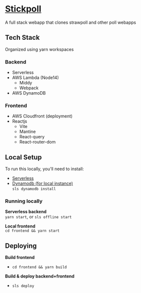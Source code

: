 # [Stickpoll](https://d2ysacn0svi6t1.cloudfront.net/)

A full stack webapp that clones strawpoll and other poll webapps

## Tech Stack

Organized using yarn workspaces

### Backend

- Serverless
- AWS Lambda (Node14)
  - Middy
  - Webpack
- AWS DynamoDB

### Frontend

- AWS Cloudfront (deployment)
- Reactjs
  - Vite
  - Mantine
  - React-query
  - React-router-dom

## Local Setup

To run this locally, you'll need to install:

- [Serverless](https://www.serverless.com/)
- [Dynamodb (for local instance)](https://www.serverless.com/plugins/serverless-dynamodb-local)  
  `sls dynamodb install`

### Running locally

**Serverless backend**  
`yarn start`, or `sls offline start`

**Local frontend**  
`cd frontend && yarn start`

## Deploying

**Build frontend**

- `cd frontend && yarn build`

**Build & deploy backend+frontend**

- `sls deploy`
